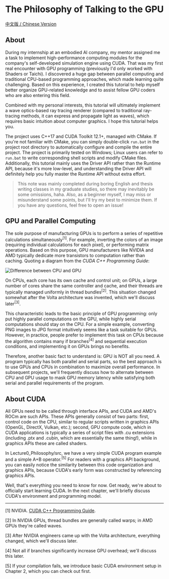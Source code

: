 # The Philosophy of Talking to the GPU

[中文版 / Chinese Version](zhCN.md)

## About
During my internship at an embodied AI company, my mentor assigned me a task to implement high-performance computing modules for the company's self-developed simulation engine using CUDA. That was my first real encounter with GPU programming (previously I'd only worked with Shaders or Taichi). I discovered a huge gap between parallel computing and traditional CPU-based programming approaches, which made learning quite challenging. Based on this experience, I created this tutorial to help myself better organize GPU-related knowledge and to assist fellow GPU coders who are also entering this field.

Combined with my personal interests, this tutorial will ultimately implement a wave optics-based ray tracing renderer (compared to traditional ray-tracing methods, it can express and propagate light as waves), which requires basic intuition about computer graphics. I hope this tutorial helps you.

The project uses C++17 and CUDA Toolkit 12.1+, managed with CMake. If you're not familiar with CMake, you can simply double-click `run.bat` in the project root directory to automatically configure and compile the entire project. The project is primarily tested on Windows; Linux users can refer to `run.bat` to write corresponding shell scripts and modify CMake files. Additionally, this tutorial mainly uses the Driver API rather than the Runtime API, because it's more low-level, and understanding the Driver API will definitely help you fully master the Runtime API without extra effort.

> This note was mainly completed during boring English and thesis writing classes in my graduate studies, so there may inevitably be some omissions, haha. Also, as a beginner myself, I may miss or misunderstand some points, but I'll try my best to minimize them. If you have any questions, feel free to open an issue!

## GPU and Parallel Computing
The sole purpose of manufacturing GPUs is to perform a series of repetitive calculations simultaneously<sup>[1]</sup>. For example, inverting the colors of an image (requiring individual calculations for each pixel), or performing matrix operations. Based on this purpose, GPU manufacturers like NVIDIA and AMD typically dedicate more transistors to computation rather than caching. Quoting a diagram from the *CUDA C++ Programming Guide*:

![Difference between CPU and GPU](https://docs.nvidia.com/cuda/cuda-c-programming-guide/_images/gpu-devotes-more-transistors-to-data-processing.png)

On CPUs, each core has its own cache and control unit; on GPUs, a large number of cores share the same controller and cache, and their threads are typically managed uniformly in thread bundles<sup>[2]</sup>. This situation changed somewhat after the Volta architecture was invented, which we'll discuss later<sup>[3]</sup>.

This characteristic leads to the basic principle of GPU programming: only put highly parallel computations on the GPU, while highly serial computations should stay on the CPU. For a simple example, converting PNG images to JPG format intuitively seems like a task suitable for GPUs. However, in practice, people prefer to implement this task on CPUs because the algorithm contains many if branches<sup>[4]</sup> and sequential execution conditions, and implementing it on GPUs brings no benefits.

Therefore, another basic fact to understand is: GPU is NOT all you need. A program typically has both parallel and serial parts, so the best approach is to use GPUs and CPUs in combination to maximize overall performance. In subsequent projects, we'll frequently discuss how to alternate between CPU and GPU usage to mask GPU memory latency while satisfying both serial and parallel requirements of the program.

## About CUDA
All GPUs need to be called through interface APIs, and CUDA and AMD's ROCm are such APIs. These APIs generally consist of two parts: first, control code on the CPU, similar to regular scripts written in graphics APIs (OpenGL, DirectX, Vulkan, etc.); second, GPU compute code, which in CUDA applications is typically a series of script files with .cu extensions (including .ptx and .cubin, which are essentially the same thing!), while in graphics APIs these are called shaders.

In Lecture0_Philosophy/src, we have a very simple CUDA program example and a simple A+B operator.<sup>[5]</sup> For readers with a graphics API background, you can easily notice the similarity between this code organization and graphics APIs, because CUDA's early form was constructed by referencing graphics APIs.

Well, that's everything you need to know for now. Get ready, we're about to officially start learning CUDA. In the next chapter, we'll briefly discuss CUDA's environment and programming model.

---

[1] NVIDIA. [CUDA C++ Programming Guide](https://docs.nvidia.com/cuda/cuda-c-programming-guide/index.html).

[2] In NVIDIA GPUs, thread bundles are generally called warps; in AMD GPUs they're called waves.

[3] After NVIDIA engineers came up with the Volta architecture, everything changed, which we'll discuss later.

[4] Not all if branches significantly increase GPU overhead; we'll discuss this later.

[5] If your compilation fails, we introduce basic CUDA environment setup in Chapter 2, which you can check out first.
